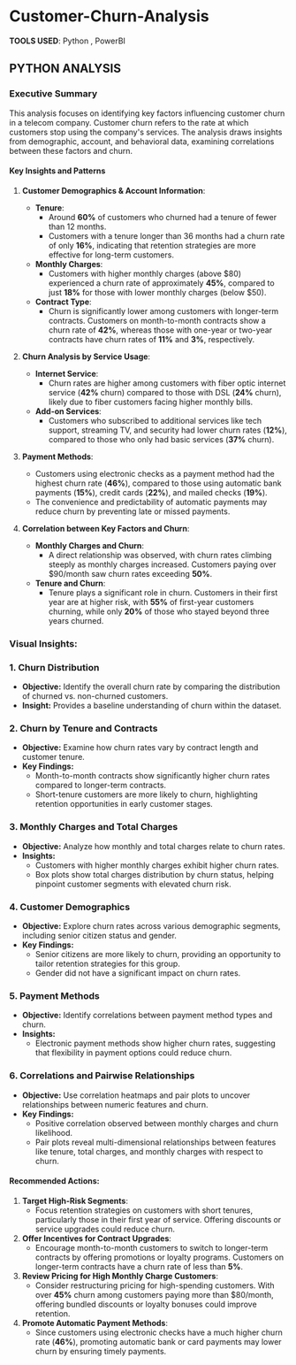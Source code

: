 # Customer-Churn-Analysis

**TOOLS USED**:  Python , PowerBI

## **PYTHON ANALYSIS**

### **Executive Summary**

This analysis focuses on identifying key factors influencing customer churn in a telecom company. Customer churn refers to the rate at which customers stop using the company's services. The analysis draws insights from demographic, account, and behavioral data, examining correlations between these factors and churn.

#### **Key Insights and Patterns**

1. **Customer Demographics & Account Information**:
   - **Tenure**:
     - Around **60%** of customers who churned had a tenure of fewer than 12 months.
     - Customers with a tenure longer than 36 months had a churn rate of only **16%**, indicating that retention strategies are more effective for long-term customers.
   - **Monthly Charges**:
     - Customers with higher monthly charges (above \$80) experienced a churn rate of approximately **45%**, compared to just **18%** for those with lower monthly charges (below \$50).
   - **Contract Type**:
     - Churn is significantly lower among customers with longer-term contracts. Customers on month-to-month contracts show a churn rate of **42%**, whereas those with one-year or two-year contracts have churn rates of **11%** and **3%**, respectively.
  
2. **Churn Analysis by Service Usage**:
   - **Internet Service**:
     - Churn rates are higher among customers with fiber optic internet service (**42%** churn) compared to those with DSL (**24%** churn), likely due to fiber customers facing higher monthly bills.
   - **Add-on Services**:
     - Customers who subscribed to additional services like tech support, streaming TV, and security had lower churn rates (**12%**), compared to those who only had basic services (**37%** churn).
  
3. **Payment Methods**:
   - Customers using electronic checks as a payment method had the highest churn rate (**46%**), compared to those using automatic bank payments (**15%**), credit cards (**22%**), and mailed checks (**19%**).
   - The convenience and predictability of automatic payments may reduce churn by preventing late or missed payments.

4. **Correlation between Key Factors and Churn**:
   - **Monthly Charges and Churn**:
     - A direct relationship was observed, with churn rates climbing steeply as monthly charges increased. Customers paying over \$90/month saw churn rates exceeding **50%**.
   - **Tenure and Churn**:
     - Tenure plays a significant role in churn. Customers in their first year are at higher risk, with **55%** of first-year customers churning, while only **20%** of those who stayed beyond three years churned.

### **Visual Insights**:
 
### 1. Churn Distribution
- **Objective:** Identify the overall churn rate by comparing the distribution of churned vs. non-churned customers.
- **Insight:** Provides a baseline understanding of churn within the dataset.

### 2. Churn by Tenure and Contracts
- **Objective:** Examine how churn rates vary by contract length and customer tenure.
- **Key Findings:** 
  - Month-to-month contracts show significantly higher churn rates compared to longer-term contracts.
  - Short-tenure customers are more likely to churn, highlighting retention opportunities in early customer stages.

### 3. Monthly Charges and Total Charges
- **Objective:** Analyze how monthly and total charges relate to churn rates.
- **Insights:** 
  - Customers with higher monthly charges exhibit higher churn rates.
  - Box plots show total charges distribution by churn status, helping pinpoint customer segments with elevated churn risk.

### 4. Customer Demographics
- **Objective:** Explore churn rates across various demographic segments, including senior citizen status and gender.
- **Key Findings:** 
  - Senior citizens are more likely to churn, providing an opportunity to tailor retention strategies for this group.
  - Gender did not have a significant impact on churn rates.

### 5. Payment Methods
- **Objective:** Identify correlations between payment method types and churn.
- **Insights:** 
  - Electronic payment methods show higher churn rates, suggesting that flexibility in payment options could reduce churn.

### 6. Correlations and Pairwise Relationships
- **Objective:** Use correlation heatmaps and pair plots to uncover relationships between numeric features and churn.
- **Key Findings:**
  - Positive correlation observed between monthly charges and churn likelihood.
  - Pair plots reveal multi-dimensional relationships between features like tenure, total charges, and monthly charges with respect to churn.

#### **Recommended Actions**:
1. **Target High-Risk Segments**:
   - Focus retention strategies on customers with short tenures, particularly those in their first year of service. Offering discounts or service upgrades could reduce churn.
2. **Offer Incentives for Contract Upgrades**:
   - Encourage month-to-month customers to switch to longer-term contracts by offering promotions or loyalty programs. Customers on longer-term contracts have a churn rate of less than **5%**.
3. **Review Pricing for High Monthly Charge Customers**:
   - Consider restructuring pricing for high-spending customers. With over **45%** churn among customers paying more than \$80/month, offering bundled discounts or loyalty bonuses could improve retention.
4. **Promote Automatic Payment Methods**:
   - Since customers using electronic checks have a much higher churn rate (**46%**), promoting automatic bank or card payments may lower churn by ensuring timely payments.
